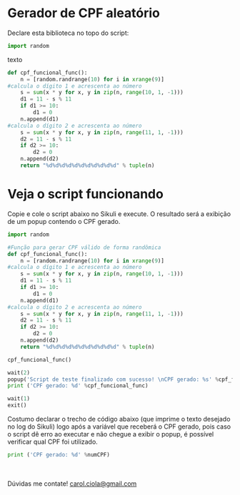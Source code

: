 # Gerador de CPF aleatório

Declare esta biblioteca no topo do script:
```python
import random
```

texto


```python
def cpf_funcional_func():                                                                                             
    n = [random.randrange(10) for i in xrange(9)]                                                                                            
#calcula o dígito 1 e acrescenta ao número
    s = sum(x * y for x, y in zip(n, range(10, 1, -1)))
    d1 = 11 - s % 11
    if d1 >= 10:
        d1 = 0
    n.append(d1)                                                                                                
#calcula o dígito 2 e acrescenta ao número
    s = sum(x * y for x, y in zip(n, range(11, 1, -1)))
    d2 = 11 - s % 11
    if d2 >= 10:
        d2 = 0
    n.append(d2)                                                                                         
    return "%d%d%d%d%d%d%d%d%d%d%d" % tuple(n)
```

# Veja o script funcionando

Copie e cole o script abaixo no Sikuli e execute. O resultado será a exibição de um popup contendo o CPF gerado.
```python
import random

#Função para gerar CPF válido de forma randômica
def cpf_funcional_func():                                                                                             
    n = [random.randrange(10) for i in xrange(9)]                                                                                            
#calcula o dígito 1 e acrescenta ao número
    s = sum(x * y for x, y in zip(n, range(10, 1, -1)))
    d1 = 11 - s % 11
    if d1 >= 10:
        d1 = 0
    n.append(d1)                                                                                                
#calcula o dígito 2 e acrescenta ao número
    s = sum(x * y for x, y in zip(n, range(11, 1, -1)))
    d2 = 11 - s % 11
    if d2 >= 10:
        d2 = 0
    n.append(d2)                                                                                         
    return "%d%d%d%d%d%d%d%d%d%d%d" % tuple(n)

cpf_funcional_func()

wait(2)
popup('Script de teste finalizado com sucesso! \nCPF gerado: %s' %cpf_funcional_func())
print ('CPF gerado: %d' %cpf_funcional_func)

wait(1)
exit()
```
Costumo declarar o trecho de código abaixo (que imprime o texto desejado no log do Sikuli) logo após a variável que receberá o CPF gerado, pois caso o script dê erro ao executar e não chegue a exibir o popup, é possível verificar qual CPF foi utilizado.

```python
print ('CPF gerado: %d' %numCPF)
```
<br></br>
Dúvidas me contate! carol.ciola@gmail.com

